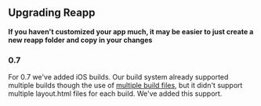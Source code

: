 ## Upgrading Reapp

**If you haven't customized your app much, it may be easier to just create a new reapp
folder and copy in your changes**

### 0.7

For 0.7 we've added iOS builds. Our build system already supported multiple builds though
the use of [multiple build files](https://github.com/reapp/reapp#custom-builds), but it
didn't support multiple layout.html files for each build. We've added this support.